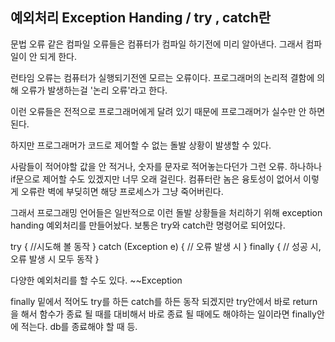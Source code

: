 ## 예외처리 Exception Handing   /  try , catch란

문법 오류 같은 컴파일 오류들은 컴퓨터가 컴파일 하기전에 미리 알아낸다. 그래서 컴파일이 안 되게 한다.

런타임 오류는 컴퓨터가 실행되기전엔 모르는 오류이다.
프로그래머의 논리적 결함에 의해 오류가 발생하는걸 '논리 오류'라고 한다.

이런 오류들은 전적으로 프로그래머에게 달려 있기 때문에
프로그래머가 실수만 안 하면 된다.

하지만 프로그래머가 코드로 제어할 수 없는 돌발 상황이 발생할 수 있다.

사람들이 적어야할 값을 안 적거나, 숫자를 문자로 적어놓는다던가 그런 오류.
하나하나 if문으로 제어할 수도 있겠지만 너무 오래 걸린다.
컴퓨터란 놈은 융토성이 없어서 이렇게 오류란 벽에 부딪히면 해당 프로세스가 그냥 죽어버린다.

그래서 프로그래밍 언어들은 일반적으로 이런 돌발 상황들을 처리하기 위해
exception handing 예외처리를 만들어놨다.
보통은 try와 catch란 명령어로 되어있다.

try {
    //시도해 볼 동작
} catch (Exception e) {
    // 오류 발생 시
} finally {
    // 성공 시, 오류 발생 시 모두 동작
}

다양한 예외처리를 할 수도 있다. ~~Exception

finally 밑에서 적어도 try를 하든 catch를 하든 동작 되겠지만
try안에서 바로 return을 해서 함수가 종료 될 때를 대비해서 
바로 종료 될 때에도 해야하는 일이라면 finally안에 적는다.
db를 종료해야 할 때 등.